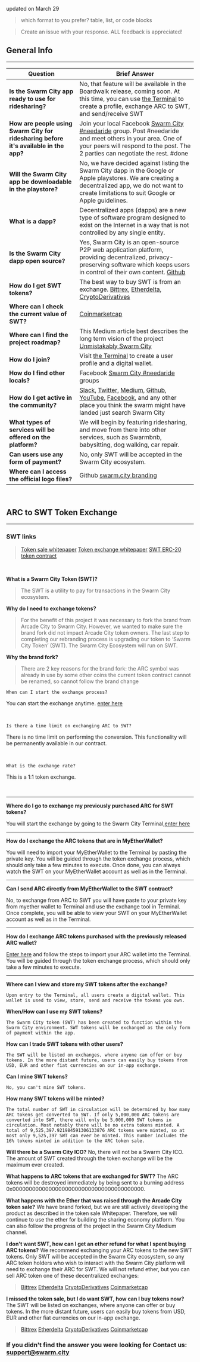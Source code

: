 updated on March 29
> which format to you prefer? table, list, or code blocks

> Create an issue with your response.
> ALL feedback is appreciated!


## General Info
---

Question | Brief Answer
-------- | ------------
**Is the Swarm City app ready to use for ridesharing?** | No, that feature will be available in the Boardwalk release, coming soon. At this time, you can use [the Terminal](https://swarm.city) to create a profile, exchange ARC to SWT, and send/receive SWT
**How are people using Swarm City for ridesharing before it's available in the app?** | Join your local Facebook [Swarm City #needaride](https://swarmedup.com/needaride/) group. Post #needaride and meet others in your area. One of your peers will respond to the post. The 2 parties can negotiate the rest. #done
**Will the Swarm City app be downloadable in the playstore?** | No, we have decided against listing the Swarm City dapp in the Google or Apple playstores. We are creating a decentralized app, we do not want to create limitations to suit Google or Apple guidelines.
**What is a dapp?** | Decentralized apps (dapps) are a new type of software program designed to exist on the Internet in a way that is not controlled by any single entity.
**Is the Swarm City dapp open source?** | Yes, Swarm City is an open-source P2P web application platform, providing decentralized, privacy-preserving software which keeps users in control of their own content. [Github](https://github.com/swarmcity)
**How do I get SWT tokens?** | The best way to buy SWT is from an exchange. [Bittrex](https://bittrex.com/Market/Index?MarketName=BTC-SWT), [Etherdelta](https://etherdelta.github.io/#SWT-ETH), [CryptoDerivatives](https://cryptoderivatives.market/token/SWT)
**Where can I check the current value of SWT?** | [Coinmarketcap](http://coinmarketcap.com/assets/swarm-city/)
**Where can I find the project roadmap?** | This Medium article best describes the long term vision of the project [Unmistakably Swarm City](https://press.swarm.city/unmistakably-swarm-city-9522606f88)
**How do I join?** | Visit [the Terminal](https://swarm.city) to create a user profile and a digital wallet. 
**How do I find other locals?** | Facebook [Swarm City #needaride](https://www.swarmedup.com/needaride/) groups
**How do I get active in the community?** | [Slack](https://swarm-slack-invite.herokuapp.com/), [Twitter](https://twitter.com/SwarmCityDApp), [Medium](https://press.swarm.city/), [Github](https://github.com/swarmcity), [YouTube](https://www.youtube.com/channel/UCsHBWn_ytZ3xdMbTyYe5Ifg), [Facebook](https://www.facebook.com/groups/SwarmCity/), and any other place you think the swarm might have landed just search Swarm City
**What types of services will be offered on the platform?** | We will begin by featuring ridesharing, and move from there into other services, such as Swarmbnb, babysitting, dog walking, car repair. 
**Can users use any form of payment?** | No, only SWT will be accepted in the Swarm City ecosystem.
**Where can I access the official logo files?** | Github [swarm.city branding](https://github.com/swarmcity/branding.git)



<br>


## ARC to SWT Token Exchange
---

### SWT links


> [Token sale whitepaper](https://drive.google.com/file/d/0B9RSMdR2vWssV2JJX0t6dmN6SUk/view)
[Token exchange whitepaper](https://github.com/swarmcity/sc-token/blob/master/token-exchange-miniwhitepaper.md)
[SWT ERC-20 token contract](https://etherscan.io/token/0xB9e7F8568e08d5659f5D29C4997173d84CdF2607)


<br>


**What is a Swarm City Token (SWT)?**
>The SWT is a utility to pay for transactions in the Swarm City ecosystem.

**Why do I need to exchange tokens?**
>For the benefit of this project it was necessary to fork the brand from Arcade City to Swarm City. 
However, we wanted to make sure the brand fork did not impact Arcade City token owners. 
The last step to completing our rebranding process is upgrading our token to ‘Swarm City Token’ (SWT).
The Swarm City Ecosystem will run on SWT.

**Why the brand fork?**
>There are 2 key reasons for the brand fork:
the ARC symbol was already in use by some other coins
the current token contract cannot be renamed, so cannot follow the brand change


    When can I start the exchange process?

You can start the exchange anytime. [enter here]( https://swarm.city/)    


<br>


    Is there a time limit on exchanging ARC to SWT?

There is no time limit on performing the conversion. This functionality will be permanently available in our contract.


<br>
 
 
    What is the exchange rate?

This is a 1:1 token exchange. 


<br>


---
**Where do I go to exchange my previously purchased ARC for SWT tokens?**

You will start the exchange by going to the Swarm City Terminal,[enter here]( https://swarm.city)

---
**How do I exchange the ARC tokens that are in MyEtherWallet?**

You will need to import your MyEtherWallet to the Terminal by pasting the private key. You will be guided through the token exchange process, which should only take a few minutes to execute. Once done, you can always watch the SWT on your MyEtherWallet account as well as in the Terminal.

---
**Can I send ARC directly from MyEtherWallet to the SWT contract?**

No, to exchange from ARC to SWT you will have paste to your private key from myether wallet to Terminal and use the exchange tool in Terminal. Once complete, you will be able to view your SWT on your MyEtherWallet account as well as in the Terminal.

---
**How do I exchange ARC tokens purchased with the previously released ARC wallet?**

[Enter here]( https://swarm.city/) and follow the steps to import your ARC wallet into the Terminal. You will be guided through the token exchange process, which should only take a few minutes to execute.

---
**Where can I view and store my SWT tokens after the exchange?**

    Upon entry to the Terminal, all users create a digital wallet. This wallet is used to view, store, send and receive the tokens you own.

**When/How can I use my SWT tokens?**

    The Swarm City token (SWT) has been created to function within the Swarm City environment. SWT tokens will be exchanged as the only form of payment within the app. 

**How can I trade SWT tokens with other users?**

    The SWT will be listed on exchanges, where anyone can offer or buy tokens. In the more distant future, users can easily buy tokens from USD, EUR and other fiat currencies on our in-app exchange.

**Can I mine SWT tokens?**

    No, you can't mine SWT tokens.  

**How many SWT tokens will be minted?**

    The total number of SWT in circulation will be determined by how many ARC tokens get converted to SWT. If only 5,000,000 ARC tokens are converted into SWT, there will only be 5,000,000 SWT tokens in circulation. Most notably there will be no extra tokens minted. A total of 9,525,397.921984591306133876 ARC tokens were minted, so at most only 9,525,397 SWT can ever be minted. This number includes the 16% tokens minted in addition to the ARC token sale.

**Will there be a Swarm City ICO?**
No, there will not be a Swarm City ICO. The amount of SWT created through the token exchange will be the maximum ever created.

**What happens to ARC tokens that are exchanged for SWT?**
The ARC tokens will be destroyed immediately by being sent to a burning address 0x0000000000000000000000000000000000000000. 

**What happens with the Ether that was raised through the Arcade City token sale?**
We have brand forked, but we are still actively developing the product as described in the token sale Whitepaper.
Therefore, we will continue to use the ether for building the sharing economy platform.
You can also follow the progress of the project in the Swarm City Medium channel.

**I don't want SWT, how can I get an ether refund for what I spent buying ARC tokens?**
We recommend exchanging your ARC tokens to the new SWT tokens. Only SWT will be accepted in the Swarm City ecosystem, so any ARC token holders who wish to interact with the Swarm City platform will need to exchange their ARC for SWT.
We will not refund ether, but you can sell ARC token one of these decentralized exchanges:
> [Bittrex](https://bittrex.com/Market/Index?MarketName=BTC-SWT)
[Etherdelta](https://etherdelta.github.io/#SWT-ETH)
[CryptoDerivatives](https://cryptoderivatives.market/token/SWT)
[Coinmarketcap](http://coinmarketcap.com/assets/swarm-city/)

**I missed the token sale, but I do want SWT, how can I buy tokens now?**
The SWT will be listed on exchanges, where anyone can offer or buy tokens. In the more distant future, users can easily buy tokens from USD, EUR and other fiat currencies on our in-app exchange.
> [Bittrex](https://bittrex.com/Market/Index?MarketName=BTC-SWT)
[Etherdelta](https://etherdelta.github.io/#SWT-ETH)
[CryptoDerivatives](https://cryptoderivatives.market/token/SWT)
[Coinmarketcap](http://coinmarketcap.com/assets/swarm-city/)


### If you didn't find the answer you were looking for Contact us: support@swarm.city
